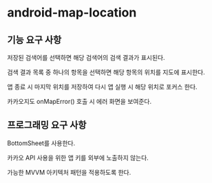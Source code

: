 # android-map-location

## 기능 요구 사항

저장된 검색어를 선택하면 해당 검색어의 검색 결과가 표시된다.

검색 결과 목록 중 하나의 항목을 선택하면 해당 항목의 위치를 지도에 표시한다.

앱 종료 시 마지막 위치를 저장하여 다시 앱 실행 시 해당 위치로 포커스 한다.

카카오지도 onMapError() 호출 시 에러 화면을 보여준다.

## 프로그래밍 요구 사항

BottomSheet를 사용한다.

카카오 API 사용을 위한 앱 키를 외부에 노출하지 않는다.

가능한 MVVM 아키텍처 패턴을 적용하도록 한다.